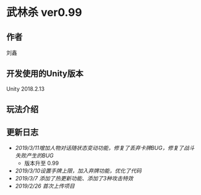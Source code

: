 # 武林杀 ver0.99 
## 作者
刘鑫
## 开发使用的Unity版本 
Unity 2018.2.13
## 玩法介绍

## 更新日志
* *2019/3/11增加人物对话随状态变动功能，修复了丢弃卡牌BUG，修复了战斗失败产生的BUG*
  * 版本升至 0.99
* *2019/3/10设置手牌上限，加入弃牌功能，优化了代码*
* *2019/3/7 添加了热更新功能、添加了3种攻击特效*
* *2019/2/26 首次上传项目*
